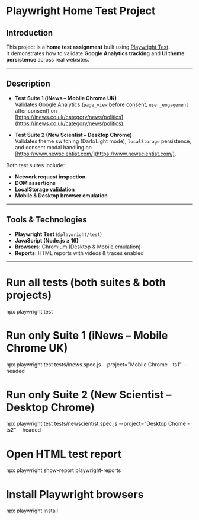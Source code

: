 #  Playwright Home Test Project

##  Introduction
This project is a **home test assignment** built using [Playwright Test](https://playwright.dev/).  
It demonstrates how to validate **Google Analytics tracking** and **UI theme persistence** across real websites.  

---

##  Description
- **Test Suite 1 (iNews – Mobile Chrome UK)**  
  Validates Google Analytics (`page_view` before consent, `user_engagement` after consent) on  
  [https://inews.co.uk/category/news/politics](https://inews.co.uk/category/news/politics).  

- **Test Suite 2 (New Scientist – Desktop Chrome)**  
  Validates theme switching (Dark/Light mode), `localStorage` persistence, and consent modal handling on  
  [https://www.newscientist.com/](https://www.newscientist.com/).  

Both test suites include:
- **Network request inspection**
- **DOM assertions**
- **LocalStorage validation**
- **Mobile & Desktop browser emulation**

---

##  Tools & Technologies
- **Playwright Test** (`@playwright/test`)
- **JavaScript (Node.js ≥ 16)**
- **Browsers**: Chromium (Desktop & Mobile emulation)
- **Reports**: HTML reports with videos & traces enabled

---
# Run all tests (both suites & both projects)
npx playwright test

# Run only Suite 1 (iNews – Mobile Chrome UK)
npx playwright test tests/inews.spec.js --project="Mobile Chrome - ts1" --headed

# Run only Suite 2 (New Scientist – Desktop Chrome)
npx playwright test tests/newscientist.spec.js --project="Desktop Chome - ts2" --headed

# Open HTML test report
npx playwright show-report playwright-reports



# Install Playwright browsers
npx playwright install
